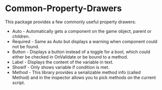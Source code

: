 # Common-Property-Drawers

This package provides a few commonly useful property drawers:
* Auto - Automatically gets a component on the game object, parent or children.
* Required - Same as Auto but displays a warning when component could not be found.
* Button - Displays a button instead of a toggle for a bool, which could either be checked in OnValidate or be bound to a method.
* Label - Displays the content of the variable in text.
* ShowIf - Only shows variable if condition is met.
* Method - This library provides a serializable method info (called Method) and in the inspector allows you to pick methods on the current script.

